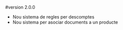 #version 2.0.0

* Nou sistema de regles per descomptes
* Nou sistema per asociar documents a un producte
